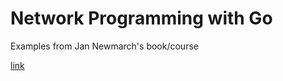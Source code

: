 # Network Programming with Go

Examples from Jan Newmarch's book/course

[link](https://jannewmarch.gitbooks.io/network-programming-with-go-golang-/content/)
